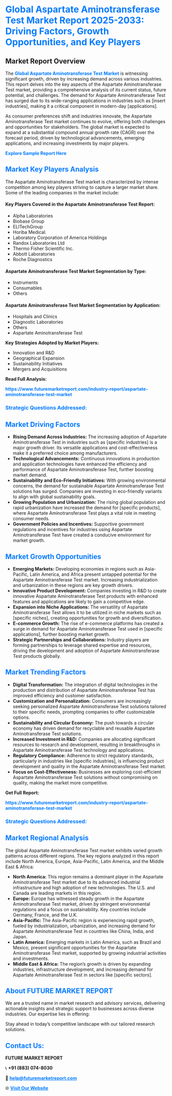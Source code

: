 <h1 style="color: #007BFF;">Global Aspartate Aminotransferase Test Market Report 2025-2033: Driving Factors, Growth Opportunities, and Key Players</h1>

<section id="overview">
<h2>Market Report Overview</h2>
<p>The <a href="https://www.futuremarketreport.com/industry-report/aspartate-aminotransferase-test-market" style="color: #007BFF; text-decoration: none;"><strong>Global Aspartate Aminotransferase Test Market</strong></a> is witnessing significant growth, driven by increasing demand across various industries. This report delves into the key aspects of the Aspartate Aminotransferase Test market, providing a comprehensive analysis of its current status, future potential, and challenges. The demand for Aspartate Aminotransferase Test has surged due to its wide-ranging applications in industries such as [insert industries], making it a critical component in modern-day [applications].</p>
<p>As consumer preferences shift and industries innovate, the Aspartate Aminotransferase Test market continues to evolve, offering both challenges and opportunities for stakeholders. The global market is expected to expand at a substantial compound annual growth rate (CAGR) over the forecast period, driven by technological advancements, emerging applications, and increasing investments by major players.</p>
</section>

<section id="overview">
<p><a href="https://www.futuremarketreport.com/request-sample/reportId=127607" style="color: #007BFF; text-decoration: none;"><strong>Explore Sample Report Here</strong></a></p>
</section>

<section id="key-players">
<h2 style="color: #007BFF;">Market Key Players Analysis</h2>
<p>The Aspartate Aminotransferase Test market is characterized by intense competition among key players striving to capture a larger market share. Some of the leading companies in the market include:</p>
<h4>Key Players Covered in the Aspartate Aminotransferase Test Report:</h4>
<ul><li>Alpha Laboratories</li><li>Biobase Group</li><li>ELITechGroup</li><li>Horiba Medical.</li><li>Laboratory Corporation of America Holdings</li><li>Randox Laboratories Ltd</li><li>Thermo Fisher Scientific Inc.</li><li>Abbott Laboratories</li><li>Roche Diagnostics</li></ul>
<h4>Aspartate Aminotransferase Test Market Segmentation by Type:</h4>
<ul><li>Instruments</li><li>Consumables</li><li>Others</li></ul>

<h4>Aspartate Aminotransferase Test Market Segmentation by Application:</h4>
<ul><li>Hospitals and Clinics</li><li>Diagnostic Laboratories</li><li>Others</li><li>Aspartate Aminotransferase Test</li></ul>
<p><strong>Key Strategies Adopted by Market Players:</strong></p>
<ul>
<li>Innovation and R&D</li>
<li>Geographical Expansion</li>
<li>Sustainability Initiatives</li>
<li>Mergers and Acquisitions</li>
</ul>
</section>

<section>
<p><strong>Read Full Analysis: </strong></p><a href="https://www.futuremarketreport.com/industry-report/aspartate-aminotransferase-test-market" style="color: #007BFF; text-decoration: none;"><strong>https://www.futuremarketreport.com/industry-report/aspartate-aminotransferase-test-market</strong></a>
<h3 style="color: #007BFF;">Strategic Questions Addressed:</h3>
</section>

<section id="driving-factors">
<h2 style="color: #007BFF;">Market Driving Factors</h2>
<ul>
<li><strong>Rising Demand Across Industries:</strong> The increasing adoption of Aspartate Aminotransferase Test in industries such as [specific industries] is a major growth driver. Its versatile applications and cost-effectiveness make it a preferred choice among manufacturers.</li>
<li><strong>Technological Advancements:</strong> Continuous innovations in production and application technologies have enhanced the efficiency and performance of Aspartate Aminotransferase Test, further boosting market demand.</li>
<li><strong>Sustainability and Eco-Friendly Initiatives:</strong> With growing environmental concerns, the demand for sustainable Aspartate Aminotransferase Test solutions has surged. Companies are investing in eco-friendly variants to align with global sustainability goals.</li>
<li><strong>Growing Population and Urbanization:</strong> The rising global population and rapid urbanization have increased the demand for [specific products], where Aspartate Aminotransferase Test plays a vital role in meeting consumer needs.</li>
<li><strong>Government Policies and Incentives:</strong> Supportive government regulations and incentives for industries using Aspartate Aminotransferase Test have created a conducive environment for market growth.</li>
</ul>
</section>

<section id="growth-opportunities">
<h2 style="color: #007BFF;">Market Growth Opportunities</h2>
<ul>
<li><strong>Emerging Markets:</strong> Developing economies in regions such as Asia-Pacific, Latin America, and Africa present untapped potential for the Aspartate Aminotransferase Test market. Increasing industrialization and urbanization in these regions are key growth drivers.</li>
<li><strong>Innovative Product Development:</strong> Companies investing in R&D to create innovative Aspartate Aminotransferase Test products with enhanced features and applications are likely to gain a competitive edge.</li>
<li><strong>Expansion into Niche Applications:</strong> The versatility of Aspartate Aminotransferase Test allows it to be utilized in niche markets such as [specific niches], creating opportunities for growth and diversification.</li>
<li><strong>E-commerce Growth:</strong> The rise of e-commerce platforms has created a surge in demand for Aspartate Aminotransferase Test used in [specific applications], further boosting market growth.</li>
<li><strong>Strategic Partnerships and Collaborations:</strong> Industry players are forming partnerships to leverage shared expertise and resources, driving the development and adoption of Aspartate Aminotransferase Test products globally.</li>
</ul>
</section>

<section id="trending-factors">
<h2 style="color: #007BFF;">Market Trending Factors</h2>
<ul>
<li><strong>Digital Transformation:</strong> The integration of digital technologies in the production and distribution of Aspartate Aminotransferase Test has improved efficiency and customer satisfaction.</li>
<li><strong>Customization and Personalization:</strong> Consumers are increasingly seeking personalized Aspartate Aminotransferase Test solutions tailored to their specific needs, prompting companies to offer customizable options.</li>
<li><strong>Sustainability and Circular Economy:</strong> The push towards a circular economy has driven demand for recyclable and reusable Aspartate Aminotransferase Test solutions.</li>
<li><strong>Increased Investment in R&D:</strong> Companies are allocating significant resources to research and development, resulting in breakthroughs in Aspartate Aminotransferase Test technology and applications.</li>
<li><strong>Regulatory Compliance:</strong> Adherence to strict regulatory standards, particularly in industries like [specific industries], is influencing product development and quality in the Aspartate Aminotransferase Test market.</li>
<li><strong>Focus on Cost-Effectiveness:</strong> Businesses are exploring cost-efficient Aspartate Aminotransferase Test solutions without compromising on quality, making the market more competitive.</li>
</ul>
</section>

<section>
<p><strong>Get Full Report: </strong></p><a href="https://www.futuremarketreport.com/industry-report/aspartate-aminotransferase-test-market" style="color: #007BFF; text-decoration: none;"><strong>https://www.futuremarketreport.com/industry-report/aspartate-aminotransferase-test-market</strong></a>
<h3 style="color: #007BFF;">Strategic Questions Addressed:</h3>
</section>


<section id="regional-analysis">
<h2 style="color: #007BFF;">Market Regional Analysis</h2>
<p>The global Aspartate Aminotransferase Test market exhibits varied growth patterns across different regions. The key regions analyzed in this report include North America, Europe, Asia-Pacific, Latin America, and the Middle East & Africa:</p>
<ul>
<li><strong>North America:</strong> This region remains a dominant player in the Aspartate Aminotransferase Test market due to its advanced industrial infrastructure and high adoption of new technologies. The U.S. and Canada are leading markets in this region.</li>
<li><strong>Europe:</strong> Europe has witnessed steady growth in the Aspartate Aminotransferase Test market, driven by stringent environmental regulations and a focus on sustainability. Key countries include Germany, France, and the U.K.</li>
<li><strong>Asia-Pacific:</strong> The Asia-Pacific region is experiencing rapid growth, fueled by industrialization, urbanization, and increasing demand for Aspartate Aminotransferase Test in countries like China, India, and Japan.</li>
<li><strong>Latin America:</strong> Emerging markets in Latin America, such as Brazil and Mexico, present significant opportunities for the Aspartate Aminotransferase Test market, supported by growing industrial activities and investments.</li>
<li><strong>Middle East & Africa:</strong> The region’s growth is driven by expanding industries, infrastructure development, and increasing demand for Aspartate Aminotransferase Test in sectors like [specific sectors].</li>
</ul>
</section>

<footer>
<h2 style="color: #007BFF;">About FUTURE MARKET REPORT</h2>
<p>We are a trusted name in market research and advisory services, delivering actionable insights and strategic support to businesses across diverse industries. Our expertise lies in offering:</p>

<p>Stay ahead in today’s competitive landscape with our tailored research solutions.</p>

<h2 style="color: #007BFF;">Contact Us:</h2>
<p><strong>FUTURE MARKET REPORT</strong></p>
<p>📞 <strong>+91 (883) 074-8030</strong></p>
<p>📧 <strong><a href="mailto:help@futuremarketreport.com" style="color: #007BFF;">help@futuremarketreport.com</a></strong></p>
<p>🌐 <strong><a href="https://www.futuremarketreport.com/" style="color: #007BFF;">Visit Our Website</a></strong></p>
</footer>